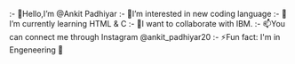 :- 👋Hello,I’m @Ankit Padhiyar
:- 👀I’m interested in new coding language
:- 🌱I’m currently learning HTML & C
:- 💞️I want to collaborate with IBM.
:- 📫You can connect me through Instagram @ankit_padhiyar20
:- ⚡Fun fact: I'm in Engeneering 🥹 

<!---
Ankit Padhiyar/AnkitPadhiyar have a special ✨repository because its `README.md` (this file) appears on your GitHub profile.
You can click the Preview link to take a look at your changes.
--->
